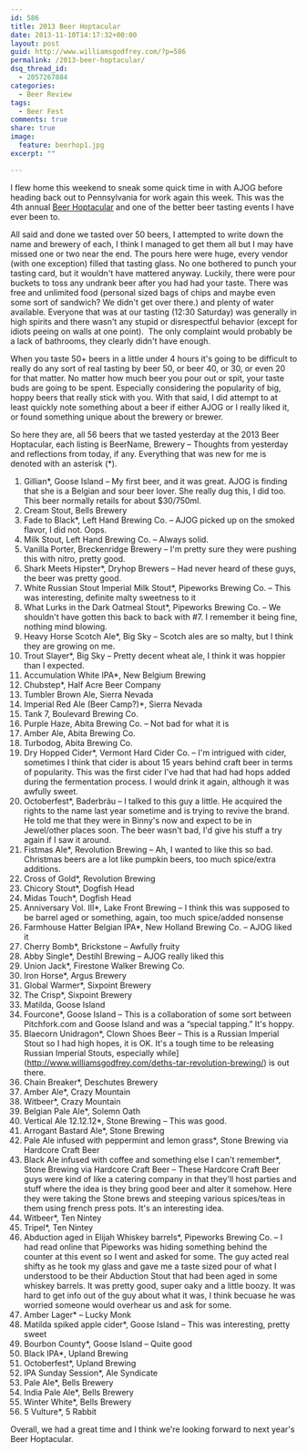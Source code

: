 ```yaml
---
id: 586
title: 2013 Beer Hoptacular
date: 2013-11-10T14:17:32+00:00
layout: post
guid: http://www.williamsgodfrey.com/?p=586
permalink: /2013-beer-hoptacular/
dsq_thread_id:
  - 2057267884
categories:
  - Beer Review
tags:
  - Beer Fest
comments: true
share: true
image:
  feature: beerhop1.jpg
excerpt: ""

---
```


I flew home this weekend to sneak some quick time in with AJOG before heading back out to Pennsylvania for work again this week. This was the 4th annual <a href="http://beerhoptacular.com/">Beer Hoptacular</a> and one of the better beer tasting events I have ever been to.

All said and done we tasted over 50 beers, I attempted to write down the name and brewery of each, I think I managed to get them all but I may have missed one or two near the end. The pours here were huge, every vendor (with one exception) filled that tasting glass. No one bothered to punch your tasting card, but it wouldn't have mattered anyway. Luckily, there were pour buckets to toss any undrank beer after you had had your taste. There was free and unlimited food (personal sized bags of chips and maybe even some sort of sandwich? We didn't get over there.) and plenty of water available. Everyone that was at our tasting (12:30 Saturday) was generally in high spirits and there wasn't any stupid or disrespectful behavior (except for idiots peeing on walls at one point).  The only complaint would probably be a lack of bathrooms, they clearly didn't have enough.

When you taste 50+ beers in a little under 4 hours it's going to be difficult to really do any sort of real tasting by beer 50, or beer 40, or 30, or even 20 for that matter. No matter how much beer you pour out or spit, your taste buds are going to be spent. Especially considering the popularity of big, hoppy beers that really stick with you. With that said, I did attempt to at least quickly note something about a beer if either AJOG or I really liked it, or found something unique about the brewery or brewer.

So here they are, all 56 beers that we tasted yesterday at the 2013 Beer Hoptacular, each listing is BeerName, Brewery &#8211; Thoughts from yesterday and reflections from today, if any. Everything that was new for me is denoted with an asterisk (*).

1. Gillian*, Goose Island &#8211; My first beer, and it was great. AJOG is finding that she is a Belgian and sour beer lover. She really dug this, I did too. This beer normally retails for about $30/750ml.
2. Cream Stout, Bells Brewery
3. Fade to Black*, Left Hand Brewing Co. &#8211; AJOG picked up on the smoked flavor, I did not. Oops.
4. Milk Stout, Left Hand Brewing Co. &#8211; Always solid.
5. Vanilla Porter, Breckenridge Brewery &#8211; I'm pretty sure they were pushing this with nitro, pretty good.
6. Shark Meets Hipster*, Dryhop Brewers &#8211; Had never heard of these guys, the beer was pretty good.
7. White Russian Stout Imperial Milk Stout*, Pipeworks Brewing Co. &#8211; This was interesting, definite malty sweetness to it
8. What Lurks in the Dark Oatmeal Stout*, Pipeworks Brewing Co. &#8211; We shouldn't have gotten this back to back with #7. I remember it being fine, nothing mind blowing.
9. Heavy Horse Scotch Ale*, Big Sky &#8211; Scotch ales are so malty, but I think they are growing on me.
10. Trout Slayer*, Big Sky &#8211; Pretty decent wheat ale, I think it was hoppier than I expected.
11. Accumulation White IPA*, New Belgium Brewing
12. Chubstep*, Half Acre Beer Company
13. Tumbler Brown Ale, Sierra Nevada
14. Imperial Red Ale (Beer Camp?)*, Sierra Nevada
15. Tank 7, Boulevard Brewing Co.
16. Purple Haze, Abita Brewing Co. &#8211; Not bad for what it is
17. Amber Ale, Abita Brewing Co.
18. Turbodog, Abita Brewing Co.
19. Dry Hopped Cider*, Vermont Hard Cider Co. &#8211; I'm intrigued with cider, sometimes I think that cider is about 15 years behind craft beer in terms of popularity. This was the first cider I've had that had had hops added during the fermentation process. I would drink it again, although it was awfully sweet.
20. Octoberfest*, Baderbräu &#8211; I talked to this guy a little. He acquired the rights to the name last year sometime and is trying to revive the brand. He told me that they were in Binny's now and expect to be in Jewel/other places soon. The beer wasn't bad, I'd give his stuff a try again if I saw it around.
21. Fistmas Ale*, Revolution Brewing &#8211; Ah, I wanted to like this so bad. Christmas beers are a lot like pumpkin beers, too much spice/extra additions.
22. Cross of Gold*, Revolution Brewing
23. Chicory Stout*, Dogfish Head
24. Midas Touch*, Dogfish Head
25. Anniversary Vol. III*, Lake Front Brewing &#8211; I think this was supposed to be barrel aged or something, again, too much spice/added nonsense
26. Farmhouse Hatter Belgian IPA*, New Holland Brewing Co. &#8211; AJOG liked it
27. Cherry Bomb*, Brickstone &#8211; Awfully fruity
28. Abby Single*, Destihl Brewing &#8211; AJOG really liked this
29. Union Jack*, Firestone Walker Brewing Co.
30. Iron Horse*, Argus Brewery
31. Global Warmer*, Sixpoint Brewery
32. The Crisp*, Sixpoint Brewery
33. Matilda, Goose Island
34. Fourcone*, Goose Island &#8211; This is a collaboration of some sort between Pitchfork.com and Goose Island and was a &#8220;special tapping.&#8221; It's hoppy.
35. Blaecorn Unidragon*, Clown Shoes Beer &#8211; This is a Russian Imperial Stout so I had high hopes, it is OK. It's a tough time to be releasing Russian Imperial Stouts, especially while](http://www.williamsgodfrey.com/deths-tar-revolution-brewing/) is out there.
36. Chain Breaker*, Deschutes Brewery
37. Amber Ale*, Crazy Mountain
38. Witbeer*, Crazy Mountain
39. Belgian Pale Ale*, Solemn Oath
40. Vertical Ale 12.12.12*, Stone Brewing &#8211; This was good.
41. Arrogant Bastard Ale*, Stone Brewing
42. Pale Ale infused with peppermint and lemon grass*, Stone Brewing via Hardcore Craft Beer
43. Black Ale infused with coffee and something else I can't remember*, Stone Brewing via Hardcore Craft Beer &#8211; These Hardcore Craft Beer guys were kind of like a catering company in that they'll host parties and stuff where the idea is they bring good beer and alter it somehow. Here they were taking the Stone brews and steeping various spices/teas in them using french press pots. It's an interesting idea.
44. Witbeer*, Ten Nintey
45. Tripel*, Ten Nintey
46. Abduction aged in Elijah Whiskey barrels*, Pipeworks Brewing Co. &#8211; I had read online that Pipeworks was hiding something behind the counter at this event so I went and asked for some. The guy acted real shifty as he took my glass and gave me a taste sized pour of what I understood to be their Abduction Stout that had been aged in some whiskey barrels. It was pretty good, super oaky and a little boozy. It was hard to get info out of the guy about what it was, I think becuase he was worried someone would overhear us and ask for some.
47. Amber Lager* &#8211; Lucky Monk
48. Matilda spiked apple cider*, Goose Island &#8211; This was interesting, pretty sweet
49. Bourbon County*, Goose Island &#8211; Quite good
50. Black IPA*, Upland Brewing
51. Octoberfest*, Upland Brewing
52. IPA Sunday Session*, Ale Syndicate
53. Pale Ale*, Bells Brewery
54. India Pale Ale*, Bells Brewery
55. Winter White*, Bells Brewery
56. 5 Vulture*, 5 Rabbit

Overall, we had a great time and I think we're looking forward to next year's Beer Hoptacular.